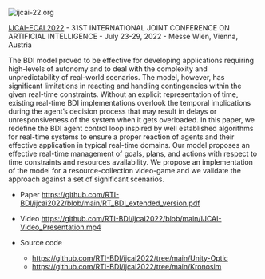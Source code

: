 ![ijcai-22.org](https://ijcai-22.org/wp-content/uploads/2021/08/logo.png)

[IJCAI-ECAI 2022](https://ijcai-22.org/) - 31ST INTERNATIONAL JOINT CONFERENCE ON ARTIFICIAL INTELLIGENCE - July 23-29, 2022 - Messe Wien, Vienna, Austria



The BDI model proved to be effective for developing applications requiring high-levels of autonomy and to
deal with the complexity and unpredictability of real-world scenarios. The model, however, has significant
limitations in reacting and handling contingencies within the given real-time constraints. Without an explicit
representation of time, existing real-time BDI implementations overlook the temporal implications during the
agent’s decision process that may result in delays or unresponsiveness of the system when it gets overloaded.
In this paper, we redefine the BDI agent control loop inspired by well established algorithms for real-time
systems to ensure a proper reaction of agents and their effective application in typical real-time domains. Our
model proposes an effective real-time management of goals, plans, and actions with respect to time constraints
and resources availability. We propose an implementation of the model for a resource-collection video-game
and we validate the approach against a set of significant scenarios.

- Paper https://github.com/RTI-BDI/ijcai2022/blob/main/RT_BDI_extended_version.pdf

- Video https://github.com/RTI-BDI/ijcai2022/blob/main/IJCAI-Video_Presentation.mp4

- Source code
  - https://github.com/RTI-BDI/ijcai2022/tree/main/Unity-Optic
  - https://github.com/RTI-BDI/ijcai2022/tree/main/Kronosim

